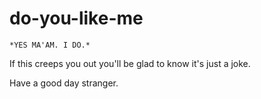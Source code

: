 # do-you-like-me

`*YES MA'AM. I DO.*` 

If this creeps you out you'll be glad to know it's just a joke.

Have a good day stranger.
